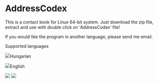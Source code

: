 # AddressCodex

This is a contact book for Linux 64-bit system.
Just download the zip file, extract and use with double click on 'AddressCodex' file!

If you would like the program in another language, please send me email.


Supported languages

![](https://i.imgur.com/Y52XfmB.png)Hungarian

![](https://i.imgur.com/tATD5gh.png)English


![](https://i.imgur.com/YB2GnhP.png)
![](https://i.imgur.com/snlgAqA.png)
